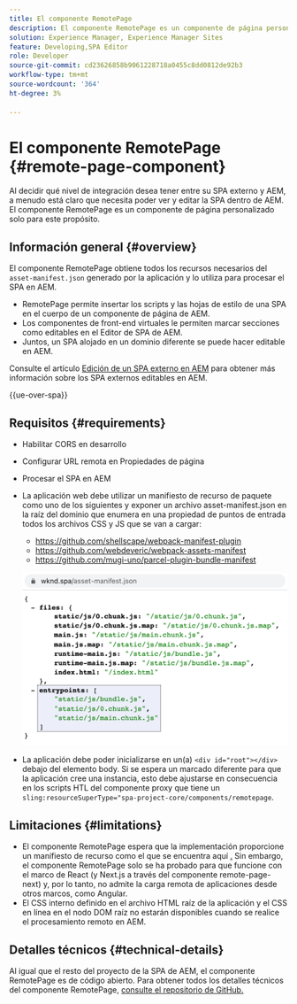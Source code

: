 ```yaml
---
title: El componente RemotePage
description: El componente RemotePage es un componente de página personalizado para editar el SPA de React remoto en AEM.
solution: Experience Manager, Experience Manager Sites
feature: Developing,SPA Editor
role: Developer
source-git-commit: cd23626858b9061228718a0455c8dd0812de92b3
workflow-type: tm+mt
source-wordcount: '364'
ht-degree: 3%

---
```


# El componente RemotePage {#remote-page-component}

Al decidir qué nivel de integración desea tener entre su SPA externo y AEM, a menudo está claro que necesita poder ver y editar la SPA dentro de AEM. El componente RemotePage es un componente de página personalizado solo para este propósito.

## Información general {#overview}

El componente RemotePage obtiene todos los recursos necesarios del `asset-manifest.json` generado por la aplicación y lo utiliza para procesar el SPA en AEM.

* RemotePage permite insertar los scripts y las hojas de estilo de una SPA en el cuerpo de un componente de página de AEM.
* Los componentes de front-end virtuales le permiten marcar secciones como editables en el Editor de SPA de AEM.
* Juntos, un SPA alojado en un dominio diferente se puede hacer editable en AEM.

Consulte el artículo [Edición de un SPA externo en AEM](spa-edit-external.md) para obtener más información sobre los SPA externos editables en AEM.

{{ue-over-spa}}

## Requisitos  {#requirements}

* Habilitar CORS en desarrollo
* Configurar URL remota en Propiedades de página
* Procesar el SPA en AEM
* La aplicación web debe utilizar un manifiesto de recurso de paquete como uno de los siguientes y exponer un archivo asset-manifest.json en la raíz del dominio que enumera en una propiedad de puntos de entrada todos los archivos CSS y JS que se van a cargar:
   * https://github.com/shellscape/webpack-manifest-plugin
   * https://github.com/webdeveric/webpack-assets-manifest
   * https://github.com/mugi-uno/parcel-plugin-bundle-manifest

  ![Puntos de entrada](assets/asset-manifest-entrypoints.png)

* La aplicación debe poder inicializarse en un(a) `<div id="root"></div>` debajo del elemento body. Si se espera un marcado diferente para que la aplicación cree una instancia, esto debe ajustarse en consecuencia en los scripts HTL del componente proxy que tiene un `sling:resourceSuperType="spa-project-core/components/remotepage`.

## Limitaciones {#limitations}

* El componente RemotePage espera que la implementación proporcione un manifiesto de recurso como el que se encuentra aquí [.](https://github.com/shellscape/webpack-manifest-plugin) Sin embargo, el componente RemotePage solo se ha probado para que funcione con el marco de React (y Next.js a través del componente remote-page-next) y, por lo tanto, no admite la carga remota de aplicaciones desde otros marcos, como Angular.
* El CSS interno definido en el archivo HTML raíz de la aplicación y el CSS en línea en el nodo DOM raíz no estarán disponibles cuando se realice el procesamiento remoto en AEM.

## Detalles técnicos {#technical-details}

Al igual que el resto del proyecto de la SPA de AEM, el componente RemotePage es de código abierto. Para obtener todos los detalles técnicos del componente RemotePage, [consulte el repositorio de GitHub.](https://github.com/adobe/aem-spa-project-core/tree/master/ui.apps/src/main/content/jcr_root/apps/spa-project-core/components/remotepage)
